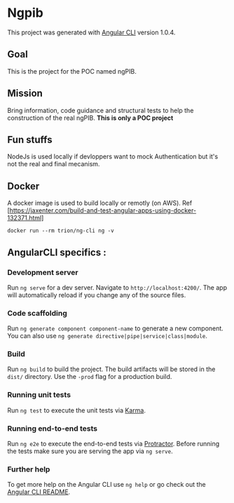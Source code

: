 # Ngpib

This project was generated with [Angular CLI](https://github.com/angular/angular-cli) version 1.0.4.

## Goal

This is the project for the POC named ngPIB.

## Mission

Bring information, code guidance and structural tests to help the construction of the real ngPIB.
__This is only a POC project__

## Fun stuffs

NodeJs is used locally if devloppers want to mock Authentication but it's not the real and final mecanism.

## Docker

A docker image is used to build locally or remotly (on AWS).
Ref [https://jaxenter.com/build-and-test-angular-apps-using-docker-132371.html]

```
docker run --rm trion/ng-cli ng -v
```

## AngularCLI specifics : 

### Development server

Run `ng serve` for a dev server. Navigate to `http://localhost:4200/`. The app will automatically reload if you change any of the source files.

### Code scaffolding

Run `ng generate component component-name` to generate a new component. You can also use `ng generate directive|pipe|service|class|module`.

### Build

Run `ng build` to build the project. The build artifacts will be stored in the `dist/` directory. Use the `-prod` flag for a production build.

### Running unit tests

Run `ng test` to execute the unit tests via [Karma](https://karma-runner.github.io).

### Running end-to-end tests

Run `ng e2e` to execute the end-to-end tests via [Protractor](http://www.protractortest.org/).
Before running the tests make sure you are serving the app via `ng serve`.

### Further help

To get more help on the Angular CLI use `ng help` or go check out the [Angular CLI README](https://github.com/angular/angular-cli/blob/master/README.md).
